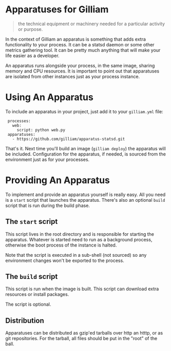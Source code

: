 # Apparatuses for Gilliam

> the technical equipment or machinery needed for a particular
  activity or purpose.

In the context of Gilliam an apparatus is something that adds extra
functionality to your process.  It can be a statsd daemon or some other
metrics gathering tool.  It can be pretty much anything that will make
your life easier as a developer.

An apparatus runs alongside your process, in the same image, sharing
memory and CPU resources.  It is important to point out that
apparatuses are isolated from other instances just as your process
instance.

# Using An Apparatus

To include an apparatus in your project, just add it to your
`gilliam.yml` file:

     processes:
       web:
         script: python web.py
     apparatuses:
       - https://github.com/gilliam/apparatus-statsd.git

That's it.  Next time you'll build an image (`gilliam deploy`) the
apparatus will be included.  Configuration for the apparatus, if
needed, is sourced from the environment just as for your processes.

# Providing An Apparatus

To implement and provide an apparatus yourself is really easy. All you
need is a `start` script that launches the apparatus.  There's also an
optional `build` script that is run during the build phase.

## The `start` script

This script lives in the root directory and is responsible for
starting the apparatus.  Whatever is started need to run as a
background process, otherwise the boot process of the instance is
halted.

Note that the script is executed in a sub-shell (not sourced) so any
environment changes won't be exported to the process.

## The `build` script

This script is run when the image is built.  This script can download
extra resources or install packages.

The script is optional.

## Distribution

Apparatuses can be distributed as gzip'ed tarballs over http an htttp,
or as git repositories.  For the tarball, all files should be put in
the "root" of the ball.
